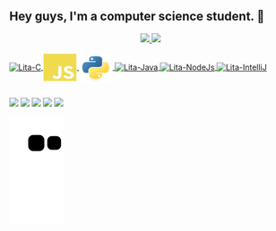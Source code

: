 ## Hey guys, I'm a computer science student. 👋

<!--Stats-->
<div align="center">
  <a href="https://github.com/euLita">
  <img height="180em" src="https://github-readme-stats.vercel.app/api?username=euLita&show_icons=true&theme=dark&include_all_commits=true&count_private=true"/>
  <img height="180em" src="https://github-readme-stats.vercel.app/api/top-langs/?username=euLita&layout=compact&langs_count=7&theme=dark"/>
</div>
 
  <!--most used programming languages-->
<div style="display: inline_block"><br>
  <img align="center" alt="Lita-C" height="50" width="60" src="https://cdn.jsdelivr.net/gh/devicons/devicon/icons/c/c-line.svg" />
  <img align="center" alt="Lita-Js" height="50" width="60" src="https://raw.githubusercontent.com/devicons/devicon/master/icons/javascript/javascript-plain.svg">
  <img align="center" alt="Lita-Python" height="50" width="60" src="https://raw.githubusercontent.com/devicons/devicon/master/icons/python/python-original.svg">
  <img align="center" alt="Lita-Java" height="60" width="70" src="https://cdn.jsdelivr.net/gh/devicons/devicon/icons/java/java-original-wordmark.svg" />
          
  <img align="center" alt="Lita-NodeJs" height="70" width="80" src="https://cdn.jsdelivr.net/gh/devicons/devicon/icons/nodejs/nodejs-original-wordmark.svg">
  <img align="center" alt="Lita-IntelliJ" height="70" width="80" src="https://cdn.jsdelivr.net/gh/devicons/devicon/icons/intellij/intellij-original-wordmark.svg" />
          
</div>

 ##

 <!--social networks-->
<div> 
  <a href="https://www.linkedin.com/in/tal1tasantos" target="_blank"><img src="https://img.shields.io/badge/-LinkedIn-%230077B5?style=for-the-badge&logo=linkedin&logoColor=white" target="_blank"></a>
  <a href ="https://www.hackerrank.com/litas_educ"><img src="https://img.shields.io/badge/-Hackerrank-2EC866?style=for-the-badge&logo=HackerRank&logoColor=white" target="_blank" target="_blank"></a>
  <a href="https://gitlab.com/l1ta" target="_blank"><img src="https://img.shields.io/badge/GitLab-330F63?style=for-the-badge&logo=gitlab&logoColor=white"></a>
  <a href="https://www.udemy.com/user/talita-santos-da-silva-4/" target="_blank"><img src="https://img.shields.io/badge/Udemy-EC5252?style=for-the-badge&logo=Udemy&logoColor=white" target="_blank"></a>
  <a href="https://twitter.com/ssl1ta" target="_blank"><img src="https://img.shields.io/badge/Twitter-1DA1F2?style=for-the-badge&logo=twitter&logoColor=white"></a>
  
  ![Snake animation](https://github.com/euLita/euLita/blob/output/github-contribution-grid-snake.svg)
  
</div>
  
  
<!--
**euLita/euLita** is a ✨ _special_ ✨ repository because its `README.md` (this file) appears on your GitHub profile.

Here are some ideas to get you started:

- 🔭 I’m currently working on ...
- 🌱 I’m currently learning ...
- 👯 I’m looking to collaborate on ...
- 🤔 I’m looking for help with ...
- 💬 Ask me about ...
- 📫 How to reach me: ...
- 😄 Pronouns: ...
- ⚡ Fun fact: ...
-->
